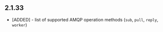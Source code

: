 
## 2.1.33

* [ADDED] - list of supported AMQP operation methods (`sub`, `pull`, `reply`, `worker`)

